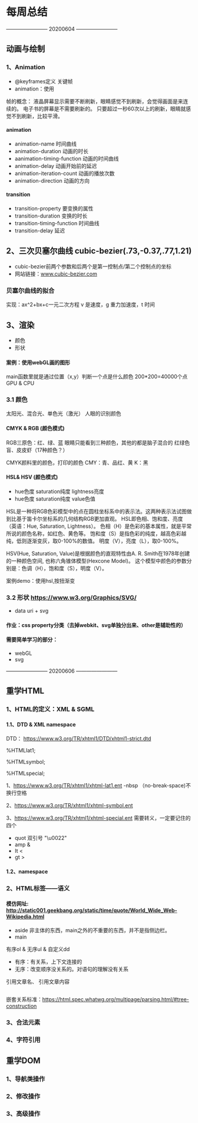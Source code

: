 # 每周总结

———————— 20200604 ————————

## 动画与绘制
### 1、Animation
- @keyframes定义   关键帧
- animation：使用

帧的概念：
液晶屏幕显示需要不断刷新，眼睛感觉不到刷新，会觉得画面是来连续的。
电子书的屏幕是不需要刷新的。
只要超过一秒60次以上的刷新，眼睛就感觉不到刷新，比较平滑。

#### animation
- animation-name 时间曲线
- animation-duration 动画的时长
- aanimation-timing-function 动画的时间曲线
- animation-delay 动画开始前的延迟
- animation-iteration-count 动画的播放次数
- animation-direction 动画的方向

#### transition
- transition-property 要变换的属性
- transition-duration 变换的时长
- transition-timing-function 时间曲线
- transition-delay 延迟

## 2、三次贝塞尔曲线 cubic-bezier(.73,-0.37,.77,1.21)
- cubic-bezier前两个参数和后两个是第一控制点/第二个控制点的坐标
- 网站链接：www.cubic-bezier.com

### 贝塞尔曲线的拟合
实现：ax^2+bx+c一元二次方程
v 是速度，g 重力加速度，t 时间

## 3、渲染
- 颜色
- 形状

#### 案例：使用webGL画的图形
main函数里就是通过位置（x,y）判断一个点是什么颜色
200*200=40000个点
GPU & CPU

### 3.1 颜色
太阳光、混合光、单色光（激光）
人眼的识别颜色

#### CMYK & RGB (颜色模式)
RGB三原色：红、绿、蓝
眼睛只能看到三种颜色，其他的都是脑子混合的
红绿色盲、皮皮虾（17种颜色？）

CMYK颜料里的颜色，打印的颜色
CMY：青、品红、黄 
K：黑


#### HSL& HSV (颜色模式)
- hue色度 saturation纯度 lightness亮度
- hue色度 saturation纯度 value色值


HSL是一种将RGB色彩模型中的点在圆柱坐标系中的表示法。这两种表示法试图做到比基于笛卡尔坐标系的几何结构RGB更加直观。
HSL即色相、饱和度、亮度（英语：Hue, Saturation, Lightness）。
色相（H）是色彩的基本属性，就是平常所说的颜色名称，如红色、黄色等。
饱和度（S）是指色彩的纯度，越高色彩越纯，低则逐渐变灰，取0-100%的数值。
明度（V），亮度（L），取0-100%。


HSV(Hue, Saturation, Value)是根据颜色的直观特性由A. R. Smith在1978年创建的一种颜色空间, 也称六角锥体模型(Hexcone Model)。
这个模型中颜色的参数分别是：色调（H），饱和度（S），明度（V）。


案例demo：使用hsl,按扭渐变

### 3.2 形状 https://www.w3.org/Graphics/SVG/
- data uri + svg

#### 作业：css property分类（去掉webkit、svg单独分出来、other是辅助性的）

#### 需要简单学习的部分：
- webGL
- svg


———————— 20200606 ————————
## 重学HTML

### 1、HTML的定义：XML & SGML

#### 1.1、DTD & XML namespace

DTD： https://www.w3.org/TR/xhtml1/DTD/xhtml1-strict.dtd

<!--================ Character mnemonic entities =========================-->

<!ENTITY % HTMLlat1 PUBLIC
   "-//W3C//ENTITIES Latin 1 for XHTML//EN"
   "xhtml-lat1.ent">
%HTMLlat1;

<!ENTITY % HTMLsymbol PUBLIC
   "-//W3C//ENTITIES Symbols for XHTML//EN"
   "xhtml-symbol.ent">
%HTMLsymbol;

<!ENTITY % HTMLspecial PUBLIC
   "-//W3C//ENTITIES Special for XHTML//EN"
   "xhtml-special.ent">
%HTMLspecial;


1、https://www.w3.org/TR/xhtml1/xhtml-lat1.ent
-nbsp （no-break-space)不换行空格 &nbsp;

2、https://www.w3.org/TR/xhtml1/xhtml-symbol.ent


3、https://www.w3.org/TR/xhtml1/xhtml-special.ent
需要转义，一定要记住的四个
- quot 双引号 "\u0022"
- amp &
- lt <
- gt >

#### 1.2、namespace

### 2、HTML标签——语义

#### 模仿网址: http://static001.geekbang.org/static/time/quote/World_Wide_Web-Wikipedia.html
- aside 非主体的东西，main之外的不重要的东西，并不是指侧边栏。
- main

有序ol & 无序ul & 自定义dd
- 有序：有关系，上下文连接的
- 无序：改变顺序没关系的。对语句的理解没有关系

引用文章名<cite></cite>、
引用文章内容<quote></quote>
<time></time>
<data></data>
<address></address>
<samp><pre></pre></samp>

嵌套关系标准：https://html.spec.whatwg.org/multipage/parsing.html/#tree-construction

### 3、合法元素
### 4、字符引用

## 重学DOM
### 1、导航类操作
### 2、修改操作
### 3、高级操作

